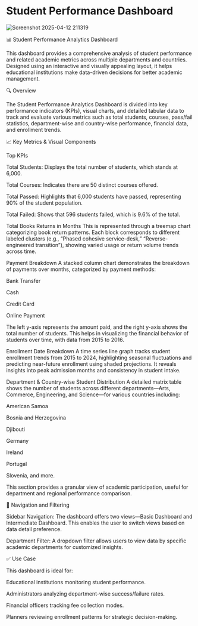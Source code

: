 # Student Performance Dashboard

![Screenshot 2025-04-12 211319](https://github.com/user-attachments/assets/017d9c33-4157-4bc5-9c4c-1e4f7905369c)


📊 Student Performance Analytics Dashboard

This dashboard provides a comprehensive analysis of student performance and related academic metrics across multiple departments and countries. Designed using an interactive and visually appealing layout, it helps educational institutions make data-driven decisions for better academic management.

🔍 Overview

The Student Performance Analytics Dashboard is divided into key performance indicators (KPIs), visual charts, and detailed tabular data to track and evaluate various metrics such as total students, courses, pass/fail statistics, department-wise and country-wise performance, financial data, and enrollment trends.

📈 Key Metrics & Visual Components

Top KPIs

Total Students: Displays the total number of students, which stands at 6,000.

Total Courses: Indicates there are 50 distinct courses offered.

Total Passed: Highlights that 6,000 students have passed, representing 90% of the student population.

Total Failed: Shows that 596 students failed, which is 9.6% of the total.

Total Books Returns in Months
This is represented through a treemap chart categorizing book return patterns. Each block corresponds to different labeled clusters (e.g., “Phased cohesive service-desk,” “Reverse-engineered transition”), showing varied usage or return volume trends across time.

Payment Breakdown
A stacked column chart demonstrates the breakdown of payments over months, categorized by payment methods:

Bank Transfer

Cash

Credit Card

Online Payment

The left y-axis represents the amount paid, and the right y-axis shows the total number of students. This helps in visualizing the financial behavior of students over time, with data from 2015 to 2016.

Enrollment Date Breakdown
A time series line graph tracks student enrollment trends from 2015 to 2024, highlighting seasonal fluctuations and predicting near-future enrollment using shaded projections. It reveals insights into peak admission months and consistency in student intake.

Department & Country-wise Student Distribution
A detailed matrix table shows the number of students across different departments—Arts, Commerce, Engineering, and Science—for various countries including:

American Samoa

Bosnia and Herzegovina

Djibouti

Germany

Ireland

Portugal

Slovenia, and more.

This section provides a granular view of academic participation, useful for department and regional performance comparison.

🧭 Navigation and Filtering

Sidebar Navigation: The dashboard offers two views—Basic Dashboard and Intermediate Dashboard. This enables the user to switch views based on data detail preference.

Department Filter: A dropdown filter allows users to view data by specific academic departments for customized insights.

✅ Use Case

This dashboard is ideal for:

Educational institutions monitoring student performance.

Administrators analyzing department-wise success/failure rates.

Financial officers tracking fee collection modes.

Planners reviewing enrollment patterns for strategic decision-making.


